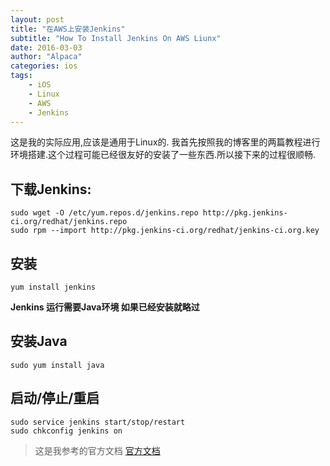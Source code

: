 ```yaml
---
layout: post
title: "在AWS上安装Jenkins"
subtitle: "How To Install Jenkins On AWS Liunx"
date: 2016-03-03
author: "Alpaca"
categories: ios
tags:
    - iOS
    - Linux
    - AWS
    - Jenkins
---
```


这是我的实际应用,应该是通用于Linux的.
我首先按照我的博客里的两篇教程进行环境搭建.这个过程可能已经很友好的安装了一些东西.所以接下来的过程很顺畅.

## 下载Jenkins:

	sudo wget -O /etc/yum.repos.d/jenkins.repo http://pkg.jenkins-ci.org/redhat/jenkins.repo
	sudo rpm --import http://pkg.jenkins-ci.org/redhat/jenkins-ci.org.key
	
## 安装

	yum install jenkins
	
**Jenkins 运行需要Java环境 如果已经安装就略过**

## 安装Java

	sudo yum install java  

## 启动/停止/重启

	sudo service jenkins start/stop/restart
	sudo chkconfig jenkins on

> 这是我参考的官方文档 [官方文档](https://wiki.jenkins-ci.org/display/JENKINS/Installing+Jenkins+on+Red+Hat+distributions)  



	


 